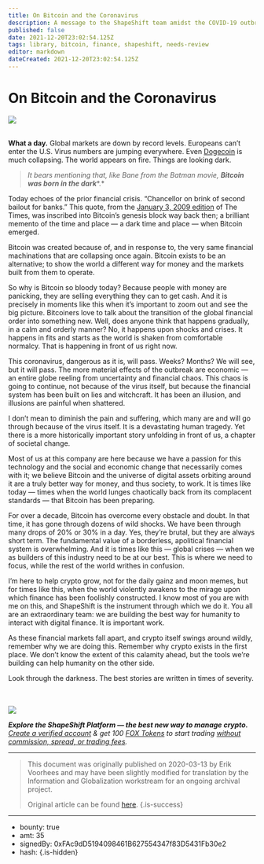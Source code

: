 ```yaml
---
title: On Bitcoin and the Coronavirus
description: A message to the ShapeShift team amidst the COVID-19 outbreak.
published: false
date: 2021-12-20T23:02:54.125Z
tags: library, bitcoin, finance, shapeshift, needs-review
editor: markdown
dateCreated: 2021-12-20T23:02:54.125Z
---
```


# On Bitcoin and the Coronavirus

![](https://assets.website-files.com/5e9a09610b7dce71f87f7f17/5e9a22d2559b4ab8b7c7e751_5e99305300cd26eab1185e69_1_WFtnL4Laytf18So09joYpg.png)

 **<br/>What a day.** Global markets are down by record levels. Europeans can’t enter the U.S. Virus numbers are jumping everywhere. Even [Dogecoin](https://coincap.io/assets/dogecoin) is much collapsing. The world appears on fire. Things are looking dark.

> *It bears mentioning that, like Bane from the Batman movie,* ***Bitcoin was born in the dark****.*

Today echoes of the prior financial crisis. “Chancellor on brink of second bailout for banks.” This quote, from the [January 3, 2009 edition](https://imgur.com/pGYXHJh) of The Times, was inscribed into Bitcoin’s genesis block way back then; a brilliant memento of the time and place — a dark time and place — when Bitcoin emerged.

Bitcoin was created because of, and in response to, the very same financial machinations that are collapsing once again. Bitcoin exists to be an alternative; to show the world a different way for money and the markets built from them to operate.

So why is Bitcoin so bloody today? Because people with money are panicking, they are selling everything they can to get cash. And it is precisely in moments like this when it’s important to zoom out and see the big picture. Bitcoiners love to talk about the transition of the global financial order into something new. Well, does anyone think that happens gradually, in a calm and orderly manner? No, it happens upon shocks and crises. It happens in fits and starts as the world is shaken from comfortable normalcy. That is happening in front of us right now.

This coronavirus, dangerous as it is, will pass. Weeks? Months? We will see, but it will pass. The more material effects of the outbreak are economic — an entire globe reeling from uncertainty and financial chaos. This chaos is going to continue, not because of the virus itself, but because the financial system has been built on lies and witchcraft. It has been an illusion, and illusions are painful when shattered.

I don’t mean to diminish the pain and suffering, which many are and will go through because of the virus itself. It is a devastating human tragedy. Yet there is a more historically important story unfolding in front of us, a chapter of societal change.

Most of us at this company are here because we have a passion for this technology and the social and economic change that necessarily comes with it; we believe Bitcoin and the universe of digital assets orbiting around it are a truly better way for money, and thus society, to work. It is times like today — times when the world lunges chaotically back from its complacent standards — that Bitcoin has been preparing.

For over a decade, Bitcoin has overcome every obstacle and doubt. In that time, it has gone through dozens of wild shocks. We have been through many drops of 20% or 30% in a day. Yes, they’re brutal, but they are always short term. The fundamental value of a borderless, apolitical financial system is overwhelming. And it is times like this — global crises — when we as builders of this industry need to be at our best. This is where we need to focus, while the rest of the world writhes in confusion.

I’m here to help crypto grow, not for the daily gainz and moon memes, but for times like this, when the world violently awakens to the mirage upon which finance has been foolishly constructed. I know most of you are with me on this, and ShapeShift is the instrument through which we do it. You all are an extraordinary team: we are building the best way for humanity to interact with digital finance. It is important work.

As these financial markets fall apart, and crypto itself swings around wildly, remember why we are doing this. Remember why crypto exists in the first place. We don’t know the extent of this calamity ahead, but the tools we’re building can help humanity on the other side.

Look through the darkness. The best stories are written in times of severity.<br/> <br/><br/> 

![](https://assets.website-files.com/5e9a09610b7dce71f87f7f17/5e9a22ca279a9939834f2c40_5e9929f6cf6d9b7cde57fc17_1*drZT8HQKHjzQqpHv45aqgw.gif)

***Explore the ShapeShift Platform — the best new way to manage crypto.*** [*Create a verified account*](http://beta.shapeshift.com/?utm_source=social&utm_medium=medium&utm_campaign=Erik_Announcement&utm_term=cta_02) *& get 100* [*FOX Tokens*](https://shapeshift.com/fox-token?utm_source=social&utm_medium=medium&utm_campaign=Erik_Announcement&utm_term=cta_03) *to start trading* [*without commission, spread, or trading fees*](https://shapeshift.com/free-trading?utm_source=social&utm_medium=medium&utm_campaign=Erik_Announcement&utm_term=cta_04)*.* 

---

> This document was originally published on 2020-03-13 by Erik Voorhees and may have been slightly modified for translation by the Information and Globalization workstream for an ongoing archival project.
>
> Original article can be found [here](https://shapeshift.com/library/on-bitcoin-and-the-coronavirus).
{.is-success}

---

- bounty: true
- amt: 35
- signedBy: 0xFAc9dD5194098461B627554347f83D5431Fb30e2
- hash: 
{.is-hidden}